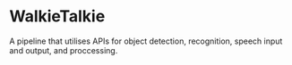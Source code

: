 # WalkieTalkie
A pipeline that utilises APIs for object detection, recognition, speech input and output, and proccessing.
